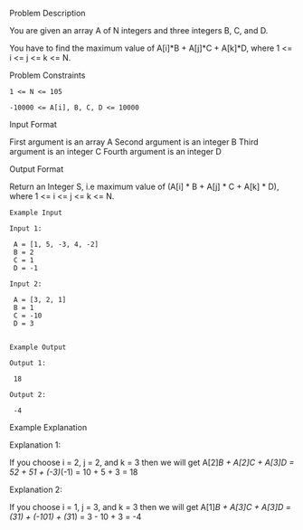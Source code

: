 Problem Description

You are given an array A of N integers and three integers B, C, and D.

You have to find the maximum value of A[i]*B + A[j]*C + A[k]*D, where 1 <= i <= j <= k <= N.



Problem Constraints

    1 <= N <= 105
    
    -10000 <= A[i], B, C, D <= 10000



Input Format

First argument is an array A
Second argument is an integer B
Third argument is an integer C
Fourth argument is an integer D



Output Format

Return an Integer S, i.e maximum value of (A[i] * B + A[j] * C + A[k] * D), where 1 <= i <= j <= k <= N.



    Example Input
    
    Input 1:
    
     A = [1, 5, -3, 4, -2]
     B = 2
     C = 1
     D = -1
    
    Input 2:
    
     A = [3, 2, 1]
     B = 1
     C = -10
     D = 3
    
    
    Example Output
    
    Output 1:
    
     18
    
    Output 2:
    
     -4


Example Explanation

Explanation 1:

 If you choose i = 2, j = 2, and k = 3 then we will get
 A[2]*B + A[2]*C + A[3]*D = 5*2 + 5*1 + (-3)*(-1) = 10 + 5 + 3 = 18

Explanation 2:

 If you choose i = 1, j = 3, and k = 3 then we will get
 A[1]*B + A[3]*C + A[3]*D = (3*1) + (-10*1) + (3*1) = 3 - 10 + 3 = -4